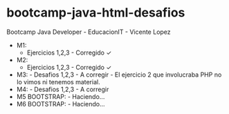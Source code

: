 # bootcamp-java-html-desafios
Bootcamp Java Developer - EducacionIT - Vicente Lopez

- M1:
    - Ejercicios 1,2,3 - Corregido ✓
- M2:
    - Ejercicios 1,2,3 - Corregido ✓
- M3:
      - Desafios 1,2,3 - A corregir
      - El ejercicio 2 que involucraba PHP no lo vimos ni tenemos material.
- M4:
      - Desafios 1,2,3 - A corregir
- M5 BOOTSTRAP:
      - Haciendo...
- M6 BOOTSTRAP:
      - Haciendo...